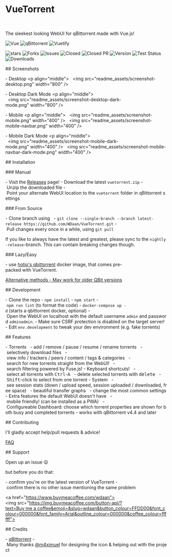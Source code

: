 <div> 
   <img align="left" width="200" src="https://cdn.jsdelivr.net/gh/WDaan/VueTorrent/VueTorrent-logo.png" alt="VueTorrent"/> 
   <h1>VueTorrent</h1> 
   <p>The sleekest looking WebUI for qBittorrent made with Vue.js!</p> 
 </div> 
  
 ![Vue](https://img.shields.io/badge/Vue-%5E2.7.14-brightgreen) ![qBittorrent](https://img.shields.io/badge/qBittorrent-4.4%2B-brightgreen) 
 ![Vuetify](https://img.shields.io/badge/Vuetify-%5E2.6.10-brightgreen) 
  
 ![stars](https://img.shields.io/github/stars/WDaan/VueTorrent) ![Forks](https://img.shields.io/github/forks/WDaan/VueTorrent) 
 ![Issues](https://img.shields.io/github/issues/WDaan/VueTorrent) ![Closed](https://img.shields.io/github/issues-closed/WDaan/VueTorrent) 
 ![Closed PR](https://img.shields.io/github/issues-pr-closed/WDaan/VueTorrent) ![Version](https://img.shields.io/github/v/release/wdaan/vuetorrent) 
 ![Test Status](https://img.shields.io/github/actions/workflow/status/wdaan/vuetorrent/test.yml) ![Downloads](https://img.shields.io/github/downloads/WDaan/VueTorrent/total) 
  
 ## Screenshots 
  
 - Desktop 
 <p align="middle"> 
   <img src="readme_assets/screenshot-desktop.png" width="800" /> 
 </p> 
  
 - Desktop Dark Mode 
 <p align="middle"> 
   <img src="readme_assets/screenshot-desktop-dark-mode.png" width="800" /> 
 </p> 
  
 - Mobile 
 <p align="middle"> 
   <img src="readme_assets/screenshot-mobile.png" width="400" /> 
   <img src="readme_assets/screenshot-mobile-navbar.png" width="400" />  
 </p> 
  
 - Mobile Dark Mode 
 <p align="middle"> 
   <img src="readme_assets/screenshot-mobile-dark-mode.png" width="400" /> 
   <img src="readme_assets/screenshot-mobile-navbar-dark-mode.png" width="400" />  
 </p> 
  
 ## Installation 
  
 ### Manual 
  
 - Visit the [Releases](https://github.com/WDaan/VueTorrent/releases) page! 
 - Download the latest `vuetorrent.zip` 
 - Unzip the downloaded file 
 - Point your alternate WebUI location to the `vuetorrent` folder in qBittorrent settings 
  
 ### From Source 
  
 - Clone branch using 
   - `git clone --single-branch --branch latest-release https://github.com/WDaan/VueTorrent.git` 
 - Pull changes every once in a while, using `git pull` 
  
 If you like to always have the latest and greatest, please sync to the `nightly-release`-branch. This can contain breaking changes though. 
  
 ### Lazy/Easy 
  
 - use [hotio's qbittorrent](https://hotio.dev/containers/qbittorrent/) docker image, that comes pre-packed with VueTorrent. 
  
 [Alternative methods - May work for older QBit versions](../../wiki/Alternative_Installation_Methods) 
  
 ## Development 
  
 - Clone the repo 
 - `npm install` 
 - `npm start` 
 - `npm run lint` (to format the code) 
 - `docker-compose up -d` (starts a qbittorrent docker, optional) 
 - Open the WebUI on localhost with the default username `admin` and password `adminadmin`. 
 - Make sure CSRF protection is disabled on the target server! 
 - Edit `env.development` to tweak your dev environment (e.g. fake torrents) 
  
 ## Features 
  
 - Torrents 
   - add / remove / pause / resume / rename torrents 
   - selectively download files 
   - view info / trackers / peers / content / tags & categories 
   - search for new torrents straight from the WebUI! 
   - search filtering powered by Fuse.js! 
 - Keyboard shortcuts! 
   - select all torrents with <kbd>Ctrl</kbd>-<kbd>A</kbd> 
   - delete selected torrents with <kbd>delete</kbd> 
   - <kbd>Shift</kbd>-click to select from one torrent 
 - System 
   - see session stats (down / upload speed, session uploaded / downloaded, free space) 
   - beautiful transfer graphs 
   - change the most common settings 
 - Extra features the default WebUI doesn't have 
   - mobile friendly! (can be installed as a PWA) 
   - Configureable Dashboard: choose which torrent properties are shown for both busy and completed torrents 
 - works with qBittorrent v4.4 and later 
  
 ## Contributing 
  
 I'll gladly accept help/pull requests & advice! 
  
 [FAQ](../../wiki/FAQ) 
  
 ## Support 
  
 Open up an issue 😛 
  
 but before you do that: 
  
 - confirm you're on the latest version of VueTorrent 
 - confirm there is no other issue mentioning the same problem 
  
 <a href="https://www.buymeacoffee.com/wdaan"><img src="https://img.buymeacoffee.com/button-api/?text=Buy me a coffee&emoji=&slug=wdaan&button_colour=FFDD00&font_colour=000000&font_family=Arial&outline_colour=000000&coffee_colour=ffffff"></a> 
  
 ## Credits 
  
 - [qBittorrent](https://github.com/qbittorrent/qBittorrent) 
 - Many thanks [@m4ximuel](https://github.com/m4ximuel) for designing the icon & helping out with the project